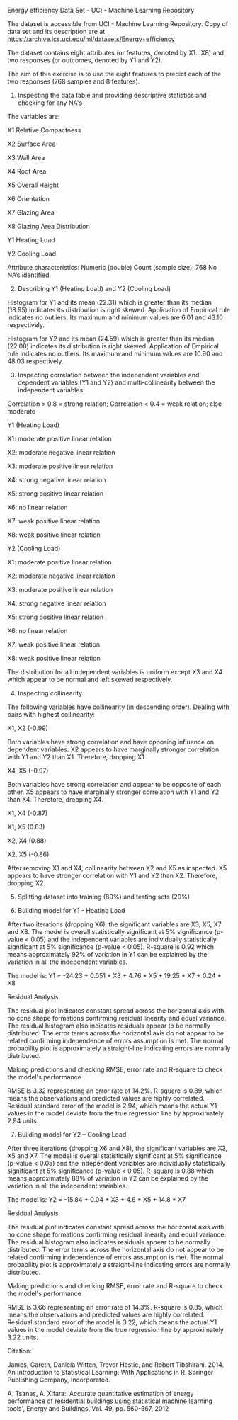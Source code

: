 Energy efficiency Data Set - UCI - Machine Learning Repository

The dataset is accessible from UCI - Machine Learning Repository. Copy of data set and its description are at https://archive.ics.uci.edu/ml/datasets/Energy+efficiency  

The dataset contains eight attributes (or features, denoted by X1...X8) and two responses (or outcomes, denoted by Y1 and Y2). 

The aim of this exercise is to use the eight features to predict each of the two responses (768 samples and 8 features).

1. Inspecting the data table and providing descriptive statistics and checking for any NA's

The variables are:

X1 	Relative Compactness

X2 	Surface Area

X3 	Wall Area

X4 	Roof Area

X5 	Overall Height

X6 	Orientation

X7 	Glazing Area

X8 	Glazing Area Distribution

Y1 	Heating Load

Y2 	Cooling Load

Attribute characteristics: Numeric (double)
Count (sample size): 768
No NA’s identified.

2. Describing Y1 (Heating Load) and Y2 (Cooling Load)

Histogram for Y1 and its mean (22.31) which is greater than its median (18.95) indicates its distribution is right skewed. Application of Empirical rule indicates no outliers. Its maximum and minimum values are 6.01 and 43.10 respectively.

Histogram for Y2 and its mean (24.59) which is greater than its median (22.08) indicates its distribution is right skewed. Application of Empirical rule indicates no outliers. Its maximum and minimum values are 10.90 and 48.03 respectively.

3. Inspecting correlation between the independent variables and dependent variables (Y1 and Y2) and multi-collinearity between the independent variables.

Correlation > 0.8 = strong relation; Correlation < 0.4 = weak relation; else moderate

Y1 (Heating Load)

X1: moderate positive linear relation

X2: moderate negative linear relation

X3: moderate positive linear relation

X4: strong negative linear relation

X5: strong positive linear relation

X6: no linear relation

X7: weak positive linear relation

X8: weak positive linear relation


Y2 (Cooling Load)

X1: moderate positive linear relation

X2: moderate negative linear relation

X3: moderate positive linear relation

X4: strong negative linear relation

X5: strong positive linear relation

X6: no linear relation

X7: weak positive linear relation

X8: weak positive linear relation


The distribution for all independent variables is uniform except X3 and X4 which appear to be normal and left skewed respectively.

4. Inspecting collinearity

The following variables have collinearity (in descending order). Dealing with pairs with highest collinearity:

X1, X2 (-0.99)  

Both variables have strong correlation and have opposing influence on dependent variables. X2 appears to have marginally stronger correlation with Y1 and Y2 than X1. Therefore, dropping X1

X4, X5 (-0.97)   

Both variables have strong correlation and appear to be opposite of each other. X5 appears to have marginally stronger correlation with Y1 and Y2 than X4. Therefore, dropping X4.

X1, X4 (-0.87)

X1, X5 (0.83)

X2, X4 (0.88)

X2, X5 (-0.86)

After removing X1 and X4, collinearity between X2 and X5 as inspected. X5 appears to have stronger correlation with Y1 and Y2 than X2. Therefore, dropping X2.

5. Splitting dataset into training (80%) and testing sets (20%)

6. Building model for Y1 - Heating Load

After two iterations (dropping X6), the significant variables are X3, X5, X7 and X8. The model is overall statistically significant at 5% significance (p-value < 0.05) and the independent variables are individually statistically significant at 5% significance (p-value < 0.05). R-square is 0.92 which means approximately 92% of variation in Y1 can be explained by the variation in all the independent variables.

The model is:  Y1 = -24.23 + 0.051 * X3 + 4.76 * X5 + 19.25 * X7 + 0.24 * X8 

Residual Analysis

The residual plot indicates constant spread across the horizontal axis with no cone shape formations confirming residual linearity and equal variance. The residual histogram also indicates residuals appear to be normally distributed. The error terms across the horizontal axis do not appear to be related confirming independence of errors assumption is met. The normal probability plot is approximately a straight-line indicating errors are normally distributed.

Making predictions and checking RMSE, error rate and R-square to check the model's performance

RMSE is 3.32 representing an error rate of 14.2%. R-square is 0.89, which means the observations and predicted values are highly correlated. Residual standard error of the model is 2.94, which means the actual Y1 values in the model deviate from the true regression line by approximately 2.94 units.

7. Building model for Y2 – Cooling Load

After three iterations (dropping X6 and X8), the significant variables are X3, X5 and X7. The model is overall statistically significant at 5% significance (p-value < 0.05) and the independent variables are individually statistically significant at 5% significance (p-value < 0.05). R-square is 0.88 which means approximately 88% of variation in Y2 can be explained by the variation in all the independent variables.

The model is:  Y2 = -15.84 + 0.04 * X3 + 4.6 * X5 + 14.8 * X7 

Residual Analysis

The residual plot indicates constant spread across the horizontal axis with no cone shape formations confirming residual linearity and equal variance. The residual histogram also indicates residuals appear to be normally distributed. The error terms across the horizontal axis do not appear to be related confirming independence of errors assumption is met. The normal probability plot is approximately a straight-line indicating errors are normally distributed.

Making predictions and checking RMSE, error rate and R-square to check the model's performance

RMSE is 3.66 representing an error rate of 14.3%. R-square is 0.85, which means the observations and predicted values are highly correlated. Residual standard error of the model is 3.22, which means the actual Y1 values in the model deviate from the true regression line by approximately 3.22 units.


Citation: 

James, Gareth, Daniela Witten, Trevor Hastie, and Robert Tibshirani. 2014. An Introduction to Statistical Learning: With Applications in R. Springer Publishing Company, Incorporated.

A. Tsanas, A. Xifara: 'Accurate quantitative estimation of energy performance of residential buildings using statistical machine learning tools', Energy and Buildings, Vol. 49, pp. 560-567, 2012


